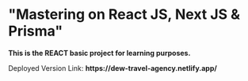 <h1>"Mastering on React JS, Next JS & Prisma"</h1>

<p><b>This is the REACT basic project for learning purposes.</b></p>
<p>Deployed Version Link: <b>https://dew-travel-agency.netlify.app/</b></p>

